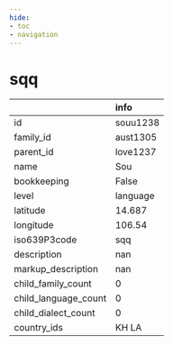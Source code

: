 ```yaml
---
hide:
- toc
- navigation
---
```

# sqq
|                      | info     |
|:---------------------|:---------|
| id                   | souu1238 |
| family_id            | aust1305 |
| parent_id            | love1237 |
| name                 | Sou      |
| bookkeeping          | False    |
| level                | language |
| latitude             | 14.687   |
| longitude            | 106.54   |
| iso639P3code         | sqq      |
| description          | nan      |
| markup_description   | nan      |
| child_family_count   | 0        |
| child_language_count | 0        |
| child_dialect_count  | 0        |
| country_ids          | KH LA    |